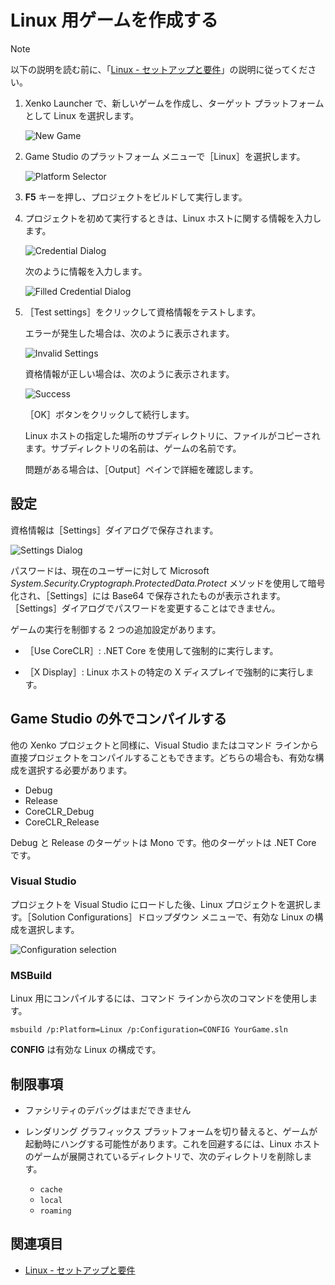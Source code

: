 # Linux 用ゲームを作成する

>[!NOTE]
>以下の説明を読む前に、「[Linux - セットアップと要件](setup-and-requirements.md)」の説明に従ってください。

1. Xenko Launcher で、新しいゲームを作成し、ターゲット プラットフォームとして Linux を選択します。

    ![New Game](media/platform_choice.png)

2. Game Studio のプラットフォーム メニューで［Linux］を選択します。

    ![Platform Selector](media/platform_selector.png)

3. **F5** キーを押し、プロジェクトをビルドして実行します。

4. プロジェクトを初めて実行するときは、Linux ホストに関する情報を入力します。

    ![Credential Dialog](media/default_credential_dialog.png)

    次のように情報を入力します。

    ![Filled Credential Dialog](media/filled_credential_dialog.png)

5. ［Test settings］をクリックして資格情報をテストします。

    エラーが発生した場合は、次のように表示されます。

    ![Invalid Settings](media/unreachable_host.png)

    資格情報が正しい場合は、次のように表示されます。

    ![Success](media/successful_login.png)

   ［OK］ボタンをクリックして続行します。

    Linux ホストの指定した場所のサブディレクトリに、ファイルがコピーされます。サブディレクトリの名前は、ゲームの名前です。

    問題がある場合は、［Output］ペインで詳細を確認します。

## 設定

資格情報は［Settings］ダイアログで保存されます。

![Settings Dialog](media/remote_settings.png)

パスワードは、現在のユーザーに対して Microsoft *System.Security.Cryptograph.ProtectedData.Protect* メソッドを使用して暗号化され、［Settings］には Base64 で保存されたものが表示されます。［Settings］ダイアログでパスワードを変更することはできません。

ゲームの実行を制御する 2 つの追加設定があります。

* ［Use CoreCLR］: .NET Core を使用して強制的に実行します。

* ［X Display］: Linux ホストの特定の X ディスプレイで強制的に実行します。

## Game Studio の外でコンパイルする

他の Xenko プロジェクトと同様に、Visual Studio またはコマンド ラインから直接プロジェクトをコンパイルすることもできます。どちらの場合も、有効な構成を選択する必要があります。

* Debug
* Release
* CoreCLR_Debug
* CoreCLR_Release

Debug と Release のターゲットは Mono です。他のターゲットは .NET Core です。

### Visual Studio

プロジェクトを Visual Studio にロードした後、Linux プロジェクトを選択します。［Solution Configurations］ドロップダウン メニューで、有効な Linux の構成を選択します。

![Configuration selection](media/vs_configuration_selection.png)

### MSBuild

Linux 用にコンパイルするには、コマンド ラインから次のコマンドを使用します。

```
msbuild /p:Platform=Linux /p:Configuration=CONFIG YourGame.sln
```

**CONFIG** は有効な Linux の構成です。

## 制限事項

* ファシリティのデバッグはまだできません

* レンダリング グラフィックス プラットフォームを切り替えると、ゲームが起動時にハングする可能性があります。これを回避するには、Linux ホストのゲームが展開されているディレクトリで、次のディレクトリを削除します。

    * `cache`
    * `local`
    * `roaming`

## 関連項目

* [Linux - セットアップと要件](setup-and-requirements.md)
